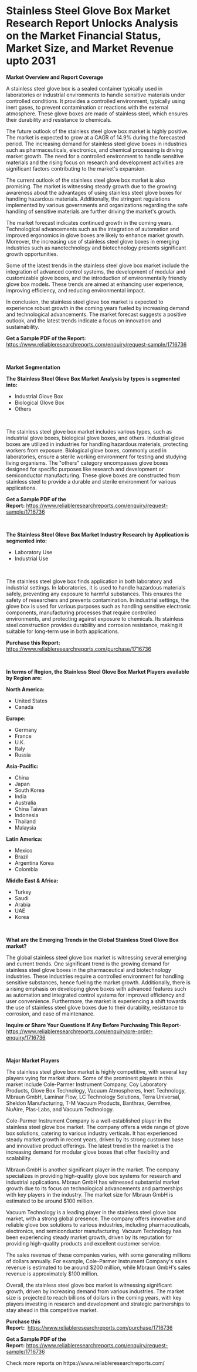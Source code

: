 <p><h1>Stainless Steel Glove Box Market Research Report Unlocks Analysis on the Market Financial Status, Market Size, and Market Revenue upto 2031</h1></p><p><strong>Market Overview and Report Coverage</strong></p>
<p><p>A stainless steel glove box is a sealed container typically used in laboratories or industrial environments to handle sensitive materials under controlled conditions. It provides a controlled environment, typically using inert gases, to prevent contamination or reactions with the external atmosphere. These glove boxes are made of stainless steel, which ensures their durability and resistance to chemicals.</p><p>The future outlook of the stainless steel glove box market is highly positive. The market is expected to grow at a CAGR of 14.9% during the forecasted period. The increasing demand for stainless steel glove boxes in industries such as pharmaceuticals, electronics, and chemical processing is driving market growth. The need for a controlled environment to handle sensitive materials and the rising focus on research and development activities are significant factors contributing to the market's expansion.</p><p>The current outlook of the stainless steel glove box market is also promising. The market is witnessing steady growth due to the growing awareness about the advantages of using stainless steel glove boxes for handling hazardous materials. Additionally, the stringent regulations implemented by various governments and organizations regarding the safe handling of sensitive materials are further driving the market's growth.</p><p>The market forecast indicates continued growth in the coming years. Technological advancements such as the integration of automation and improved ergonomics in glove boxes are likely to enhance market growth. Moreover, the increasing use of stainless steel glove boxes in emerging industries such as nanotechnology and biotechnology presents significant growth opportunities.</p><p>Some of the latest trends in the stainless steel glove box market include the integration of advanced control systems, the development of modular and customizable glove boxes, and the introduction of environmentally friendly glove box models. These trends are aimed at enhancing user experience, improving efficiency, and reducing environmental impact.</p><p>In conclusion, the stainless steel glove box market is expected to experience robust growth in the coming years fueled by increasing demand and technological advancements. The market forecast suggests a positive outlook, and the latest trends indicate a focus on innovation and sustainability.</p></p>
<p><strong>Get a Sample PDF of the Report:</strong> <a href="https://www.reliableresearchreports.com/enquiry/request-sample/1716736">https://www.reliableresearchreports.com/enquiry/request-sample/1716736</a></p>
<p>&nbsp;</p>
<p><strong>Market Segmentation</strong></p>
<p><strong>The Stainless Steel Glove Box Market Analysis by types is segmented into:</strong></p>
<p><ul><li>Industrial Glove Box</li><li>Biological Glove Box</li><li>Others</li></ul></p>
<p>&nbsp;</p>
<p><p>The stainless steel glove box market includes various types, such as industrial glove boxes, biological glove boxes, and others. Industrial glove boxes are utilized in industries for handling hazardous materials, protecting workers from exposure. Biological glove boxes, commonly used in laboratories, ensure a sterile working environment for testing and studying living organisms. The "others" category encompasses glove boxes designed for specific purposes like research and development or semiconductor manufacturing. These glove boxes are constructed from stainless steel to provide a durable and sterile environment for various applications.</p></p>
<p><strong>Get a Sample PDF of the Report:</strong>&nbsp;<a href="https://www.reliableresearchreports.com/enquiry/request-sample/1716736">https://www.reliableresearchreports.com/enquiry/request-sample/1716736</a></p>
<p>&nbsp;</p>
<p><strong>The Stainless Steel Glove Box Market Industry Research by Application is segmented into:</strong></p>
<p><ul><li>Laboratory Use</li><li>Industrial Use</li></ul></p>
<p>&nbsp;</p>
<p><p>The stainless steel glove box finds application in both laboratory and industrial settings. In laboratories, it is used to handle hazardous materials safely, preventing any exposure to harmful substances. This ensures the safety of researchers and prevents contamination. In industrial settings, the glove box is used for various purposes such as handling sensitive electronic components, manufacturing processes that require controlled environments, and protecting against exposure to chemicals. Its stainless steel construction provides durability and corrosion resistance, making it suitable for long-term use in both applications.</p></p>
<p><strong>Purchase this Report:</strong>&nbsp; <a href="https://www.reliableresearchreports.com/purchase/1716736">https://www.reliableresearchreports.com/purchase/1716736</a></p>
<p>&nbsp;</p>
<p><strong>In terms of Region, the Stainless Steel Glove Box Market Players available by Region are:</strong></p>
<p>
    <p> <strong> North America: </strong>
        <ul>
            <li>United States</li>
            <li>Canada</li>
        </ul>
        </p> 
    <p> <strong> Europe: </strong>
        <ul>
            <li>Germany</li>
            <li>France</li>
            <li>U.K.</li>
            <li>Italy</li>
            <li>Russia</li>
        </ul>
        </p> 
    <p> <strong> Asia-Pacific: </strong>
        <ul>
            <li>China</li>
            <li>Japan</li>
            <li>South Korea</li>
            <li>India</li>
            <li>Australia</li>
            <li>China Taiwan</li>
            <li>Indonesia</li>
            <li>Thailand</li>
            <li>Malaysia</li>
        </ul>
        </p> 
    <p> <strong> Latin America: </strong>
        <ul>
            <li>Mexico</li>
            <li>Brazil</li>
            <li>Argentina Korea</li>
            <li>Colombia</li>
        </ul>
        </p> 
    <p> <strong> Middle East & Africa: </strong>
        <ul>
            <li>Turkey</li>
            <li>Saudi</li>
            <li>Arabia</li>
            <li>UAE</li>
            <li>Korea</li>
        </ul>
    </p>
    </p>
<p>&nbsp;</p>
<p><strong>What are the Emerging Trends in the Global Stainless Steel Glove Box market?</strong></p>
<p><p>The global stainless steel glove box market is witnessing several emerging and current trends. One significant trend is the growing demand for stainless steel glove boxes in the pharmaceutical and biotechnology industries. These industries require a controlled environment for handling sensitive substances, hence fueling the market growth. Additionally, there is a rising emphasis on developing glove boxes with advanced features such as automation and integrated control systems for improved efficiency and user convenience. Furthermore, the market is experiencing a shift towards the use of stainless steel glove boxes due to their durability, resistance to corrosion, and ease of maintenance.</p></p>
<p><strong>Inquire or Share Your Questions If Any Before Purchasing This Report</strong>- <a href="https://www.reliableresearchreports.com/enquiry/pre-order-enquiry/1716736">https://www.reliableresearchreports.com/enquiry/pre-order-enquiry/1716736</a></p>
<p>&nbsp;</p>
<p><strong>Major Market Players</strong></p>
<p><p>The stainless steel glove box market is highly competitive, with several key players vying for market share. Some of the prominent players in this market include Cole-Parmer Instrument Company, Coy Laboratory Products, Glove Box Technology, Vacuum Atmospheres, Inert Technology, Mbraun GmbH, Laminar Flow, LC Technology Solutions, Terra Universal, Sheldon Manufacturing, T-M Vacuum Products, Banthrax, Germfree, NuAire, Plas-Labs, and Vacuum Technology.</p><p>Cole-Parmer Instrument Company is a well-established player in the stainless steel glove box market. The company offers a wide range of glove box solutions, catering to various industry verticals. It has experienced steady market growth in recent years, driven by its strong customer base and innovative product offerings. The latest trend in the market is the increasing demand for modular glove boxes that offer flexibility and scalability.</p><p>Mbraun GmbH is another significant player in the market. The company specializes in providing high-quality glove box systems for research and industrial applications. Mbraun GmbH has witnessed substantial market growth due to its focus on technological advancements and partnerships with key players in the industry. The market size for Mbraun GmbH is estimated to be around $100 million.</p><p>Vacuum Technology is a leading player in the stainless steel glove box market, with a strong global presence. The company offers innovative and reliable glove box solutions to various industries, including pharmaceuticals, electronics, and semiconductor manufacturing. Vacuum Technology has been experiencing steady market growth, driven by its reputation for providing high-quality products and excellent customer service.</p><p>The sales revenue of these companies varies, with some generating millions of dollars annually. For example, Cole-Parmer Instrument Company's sales revenue is estimated to be around $200 million, while Mbraun GmbH's sales revenue is approximately $100 million.</p><p>Overall, the stainless steel glove box market is witnessing significant growth, driven by increasing demand from various industries. The market size is projected to reach billions of dollars in the coming years, with key players investing in research and development and strategic partnerships to stay ahead in this competitive market.</p></p>
<p><strong>Purchase this Report:</strong>&nbsp;&nbsp;<a href="https://www.reliableresearchreports.com/purchase/1716736">https://www.reliableresearchreports.com/purchase/1716736</a></p>
<p></p>
<p><strong>Get a Sample PDF of the Report:</strong>&nbsp;<a href="https://www.reliableresearchreports.com/enquiry/request-sample/1716736">https://www.reliableresearchreports.com/enquiry/request-sample/1716736</a></p>
<p>Check more reports on https://www.reliableresearchreports.com/</p>